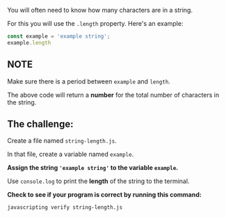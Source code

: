 You will often need to know how many characters are in a string.

For this you will use the `.length` property. Here's an example:

```js
const example = 'example string';
example.length
```

## NOTE

Make sure there is a period between `example` and `length`.

The above code will return a **number** for the total number of characters in the string.


## The challenge:

Create a file named `string-length.js`.

In that file, create a variable named `example`.

**Assign the string `'example string'` to the variable `example`.**

Use `console.log` to print the **length** of the string to the terminal.

**Check to see if your program is correct by running this command:**

`javascripting verify string-length.js`

